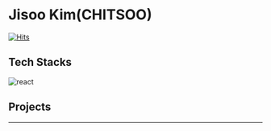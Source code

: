 # Jisoo Kim(CHITSOO)
[![Hits](https://hits.seeyoufarm.com/api/count/incr/badge.svg?url=https%3A%2F%2Fgithub.com%2FCHITSOO&count_bg=%2379C83D&title_bg=%23555555&icon=&icon_color=%23E7E7E7&title=hits&edge_flat=false)](https://hits.seeyoufarm.com)

## Tech Stacks
![react](https://img.shields.io/badge/React-20232A?style=for-the-badge&logo=react&logoColor=61DAFB)

## Projects
* ** **


